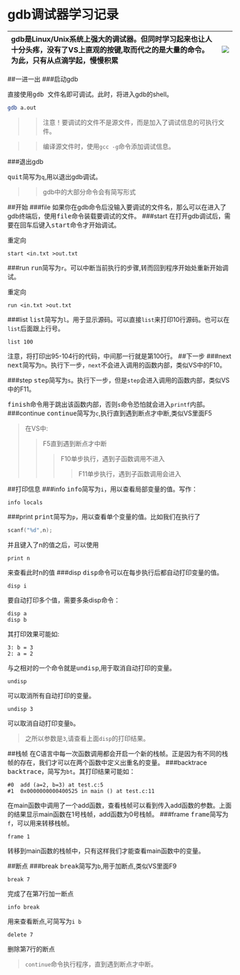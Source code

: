 gdb调试器学习记录
=================
|gdb是Linux/Unix系统上强大的调试器。但同时学习起来也让人十分头疼，没有了VS上直观的按键,取而代之的是大量的命令。为此，只有从点滴学起，慢慢积累|![](http://www.gnu.org/software/gdb/images/archer.jpg)
|:-------------------------------|----------------------

##一进一出
###启动gdb

直接使用<kbd>gdb 文件名</kbd>即可调试。此时，将进入gdb的shell。
```bash
gdb a.out
```
>>注意！要调试的文件不是源文件，而是加入了调试信息的可执行文件。

>>编译源文件时，使用`gcc -g`命令添加调试信息。

###退出gdb

<kbd>quit</kbd>简写为`q`,用以退出gdb调试。
>>gdb中的大部分命令会有简写形式

##开始
###file
如果你在gdb命令后没输入要调试的文件名，那么可以在进入了gdb终端后，使用<kbd>file</kbd>命令装载要调试的文件。
###start
在打开gdb调试后，需要在回车后键入<kbd>start</kbd>命令才开始调试。

重定向

    start <in.txt >out.txt

###run
<kbd>run</kbd>简写为`r`。可以中断当前执行的步骤,转而回到程序开始处重新开始调试。

重定向

    run <in.txt >out.txt

###list
<kbd>list</kbd>简写为`l`。用于显示源码。可以直接`list`来打印10行源码。也可以在`list`后面跟上行号。

    list 100
注意，将打印出95-104行的代码，中间那一行就是第100行。
##下一步
###next
<kbd>next</kbd>简写为`n`。执行下一步，`next`不会进入调用的函数内部，类似VS中的F10。

###step
<kbd>step</kbd>简写为`s`。执行下一步，但是`step`会进入调用的函数内部，类似VS中的F11。

<kbd>finish</kbd>命令用于跳出该函数内部，否则`s`命令恐怕就会进入`printf`内部。
###continue
<kbd>continue</kbd>简写为`c`,执行直到遇到断点才中断,类似VS里面F5

>在VS中:
>>F5直到遇到断点才中断
>>>F10单步执行，遇到子函数调用不进入
>>>>F11单步执行，遇到子函数调用会进入

##打印信息
###info
<kbd>info</kbd>简写为`i`，用以查看局部变量的值。写作：

    info locals
  
###print
<kbd>print</kbd>简写为`p`，用以查看单个变量的值。比如我们在执行了
```c
scanf("%d",n);
```
并且键入了n的值之后，可以使用

    print n

来查看此时n的值
###disp
<kbd>disp</kbd>命令可以在每步执行后都自动打印变量的值。

    disp i
要自动打印多个值，需要多条disp命令：

    disp a
    disp b
其打印效果可能如:

    3: b = 3
    2: a = 2
与之相对的一个命令就是<kbd>undisp</kbd>,用于取消自动打印的变量。

    undisp
可以取消所有自动打印的变量。

    undisp 3
可以取消自动打印变量`b`。
>之所以参数是`3`,请查看上面`disp`的打印结果。

##栈帧
在C语言中每一次函数调用都会开启一个新的栈帧。正是因为有不同的栈帧的存在，我们才可以在两个函数中定义出重名的变量。
###backtrace
<kbd>backtrace</kbd>，简写为`bt`。其打印结果可能如：

    #0  add (a=2, b=3) at test.c:5
    #1  0x0000000000400525 in main () at test.c:11
在main函数中调用了一个add函数，查看栈帧可以看到传入add函数的参数。上面的结果显示main函数在1号栈帧，add函数为0号栈帧。
###frame
<kbd>frame</kbd>简写为`f`，可以用来转移栈帧。

    frame 1
转移到main函数的栈帧中，只有这样我们才能查看main函数中的变量。

##断点
###break
<kbd>break</kbd>简写为`b`,用于加断点,类似VS里面F9

    break 7
完成了在第7行加一断点

    info break
用来查看断点,可简写为`i b`

    delete 7
删除第7行的断点
>`continue`命令执行程序，直到遇到断点才中断。

